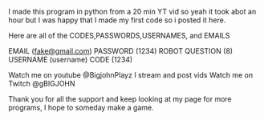 I made this program in python from a 20 min YT vid so yeah it took abot an hour but I was happy that I made my first code so i posted it here.

Here are all of the CODES,PASSWORDS,USERNAMES, and EMAILS

EMAIL (fake@gmail.com)
PASSWORD (1234)
ROBOT QUESTION (8)
USERNAME (username)
CODE (1234)

Watch me on youtube @BigjohnPlayz I stream and post vids
Watch me on Twitch @gBIGJOHN

Thank you for all the support and keep looking at my page for more programs, I hope to someday make a game.
